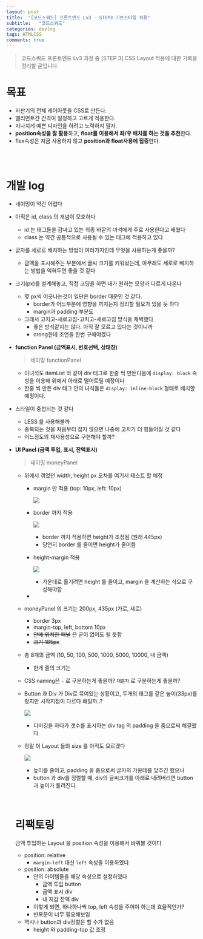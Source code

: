 ```yaml
---
layout: post
title:  "[코드스쿼드] 프론트엔드 Lv3 - STEP3 기본스타일 적용"
subtitle:   "코드스쿼드"
categories: devlog
tags: HTMLCSS
comments: true
---
```


>코드스쿼드 프론트엔드 Lv3 과정 중 [STEP 3] CSS Layout 적용에 대한 기록을 정리할 글입니다.

# 목표

- 자판기의 전체 레이아웃을 CSS로 만든다.
- 엘리먼트간 간격이 일정하고 고르게 적용한다. 
- 지나치게 예쁜 디자인을 하려고 노력하지 말자.
- **position속성을 잘 활용**하고, **float를 이용해서 좌/우 배치를 하는 것을 추천**한다. 
- flex속성은 지금 사용하지 않고 **position과 float사용에 집중**한다.

<br/>

<br/>

# 개발 log

- 네이밍이 약간 어렵다

- 아직은 id, class 의 개념이 모호하다

  - id 는 태그들을 감싸고 있는 최종 바깥의 녀석에게 주로 사용한다고 배웠다
  - class 는 약간 공통적으로 사용될 수 있는 태그에 적용하고 있다

- 글자를 세로로 배치하는 방법이 여러가지인데 무엇을 사용하는게 좋을까?

  - 금액을 표시해주는 부분에서 글씨 크기를 키워놨는데, 아무래도 세로로 배치하는 방법을 익혀두면 좋을 것 같다

- 크기(px)를 설계해놓고, 직접 코딩을 하면 내가 원하는 모양과 다르게 나온다

  - 몇 px씩 어긋나는것이 일단은 border 때문인 것 같다.
    - border가 어느부분에 영향을 끼치는지 정리할 필요가 있을 듯 하다
    - margin과 padding 부분도
  - 그래서 고치고-새로고침-고치고-새로고침 방식을 채택했다
    - 좋은 방식같지는 않다. 아직 잘 모르고 있다는 것이니까
    - crong한테 조언을 한번 구해야겠다

- **function Panel (금액표시, 번호선택, 상태창)**

  > 네이밍 functionPanel

  - 이녀석도 itemList 와 같이 div 태그로 한줄 씩 만든다음에 `display: block` 속성을 이용해 위에서 아래로 떨어트릴 예정이다
  - 한줄 씩 만든 div 태그 안의 녀석들은 `display: inline-block` 형태로 배치할 예정이다.

- 스타일이 중첩되는 것 같다

  - LESS 를 사용해볼까
  - 중복되는 것을 처음부터 잡지 않으면 나중에 고치기 더 힘들어질 것 같다
  - 어느정도의 재사용성으로 구현해야 할까?

- **UI Panel (금액 투입, 표시, 잔액표시)**

  > 네이밍 moneyPanel

  - 위에서 겪었던 width, height px 오차를 여기서 테스트 할 예정

    - margin 만 적용 (top: 10px, left: 10px)

      ![](https://i.imgur.com/GaDnwHv.png)

    - border 까지 적용

      ![](https://imgur.com/jFfsJnq.png)

      - border 까지 적용하면 height가 조정됨 (원래 445px)
      - 당연히 border 를 줄이면 height가 줄어듬

    - height-margin 적용

      ![](https://imgur.com/cJjSYPx.png)

      - 가운데로 옮기려면 height 를 줄이고, margin 을 계산하는 식으로 구성해야함

    - 

  - moneyPanel 의 크기는 200px, 435px (가로, 세로)

    - border 3px
    - margin-top, left, bottom 10px
    - ~~안에 위치한 패널~~ 은 굳이 없어도 될 듯함
    - ~~크기 185px~~

  - 총 8개의 금액 (10, 50, 100, 500, 1000, 5000, 10000, 내 금액)

    - 한개 줄의 크기는 

  - CSS naming은 `-` 로 구분하는게 좋을까? `대문자` 로 구분하는게 좋을까?

  - Button 과 Div 가 Div로 묶여있는 상황이고, 두개의 태그를 같은 높이(33px)를 줬지만 시작지점이 다르다 왜일까..?

    ![](https://imgur.com/EAQXFFs.png)

    - 디버깅을 하다가 갯수를 표시하는 div tag 의 padding 을 줌으로써 해결했다

  - 정말 이 Layout 들의 size 를 아직도 모르겠다

    ![](https://imgur.com/HNl1w12.png)

    - 높이를 줄이고, padding 을 줌으로써 글자의 가운데를 맞추긴 했으나
    - button 과 div를 정렬할 때, div의 글씨크기를 아래로 내려버리면 button과 높이가 틀려진다.

  <br />

  <br />

  # 리팩토링

  금액 투입하는 Layout 을 position 속성을 이용해서 바꿔볼 것이다

  - position: relative
    - `margin-left` 대신 `left` 속성을 이용하였다
  - position: absolute
    - 안의 아이템들을 해당 속성으로 설정하였다
      - 금액 투입 button
      - 금액 표시 div
      - 내 지갑 잔액 div
    - 이렇게 되면, 하나하나씩 top, left 속성을 주어야 하는데 효율적인가?
    - 반복문이 너무 필요해보임
  - 역시나 button과 div정렬은 할 수가 없음
    - height 와 padding-top 값 조정

  

  

  

  

  

  

  

  

  

  

  

  

  

  

  

  

  

